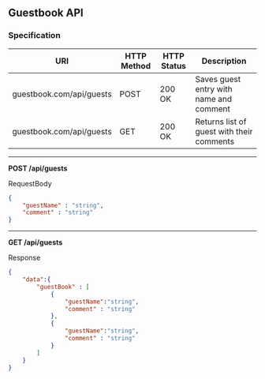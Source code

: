 ## Guestbook API

### Specification

| URI                      | HTTP Method | HTTP Status | Description                               |
|--------------------------|-------------|-------------|-------------------------------------------|
| guestbook.com/api/guests | POST        | 200 OK      | Saves guest entry with name and comment   |
| guestbook.com/api/guests | GET         | 200 OK      | Returns list of guest with their comments |


--- 

**POST /api/guests**

RequestBody

```json
{
    "guestName" : "string",
    "comment" : "string"
}
```


---
**GET /api/guests**

Response 

```json
{
    "data":{
        "guestBook" : [
            {
                "guestName":"string",
                "comment" : "string"
            },
            {
                "guestName":"string",
                "comment" : "string"
            }
        ]
    }
}
```